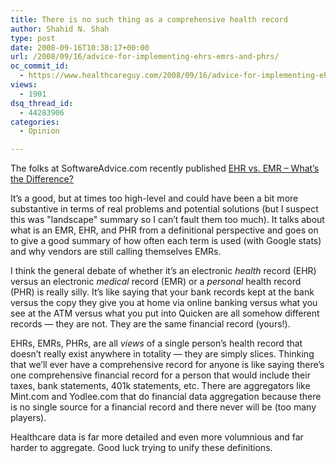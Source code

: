 ```yaml
---
title: There is no such thing as a comprehensive health record
author: Shahid N. Shah
type: post
date: 2008-09-16T10:38:17+00:00
url: /2008/09/16/advice-for-implementing-ehrs-emrs-and-phrs/
oc_commit_id:
  - https://www.healthcareguy.com/2008/09/16/advice-for-implementing-ehrs-emrs-and-phrs/1478770416
views:
  - 1901
dsq_thread_id:
  - 44283906
categories:
  - Opinion

---
```

The folks at SoftwareAdvice.com recently published <a href="http://www.softwareadvice.com/medical/ehr-vs-emr-whats-the-difference/" rel="nofollow" target="_blank">EHR vs. EMR &#8211; What&#8217;s the Difference?</a>

It&#8217;s a good, but at times too high-level and could have been a bit more substantive in terms of real problems and potential solutions (but I suspect this was "landscape" summary so I can&#8217;t fault them too much). It talks about what is an EMR, EHR, and PHR from a definitional perspective and goes on to give a good summary of how often each term is used (with Google stats) and why vendors are still calling themselves EMRs.

I think the general debate of whether it&#8217;s an electronic _health_ record (EHR) versus an electronic _medical_ record (EMR) or a _personal_ health record (PHR) is really silly. It&#8217;s like saying that your bank records kept at the bank versus the copy they give you at home via online banking versus what you see at the ATM versus what you put into Quicken are all somehow different records &#8212; they are not. They are the same financial record (yours!).

EHRs, EMRs, PHRs, are all _views_ of a single person&#8217;s health record that doesn&#8217;t really exist anywhere in totality &#8212; they are simply slices. Thinking that we&#8217;ll ever have a comprehensive record for anyone is like saying there&#8217;s one comprehensive financial record for a person that would include their taxes, bank statements, 401k statements, etc. There are aggregators like Mint.com and Yodlee.com that do financial data aggregation because there is no single source for a financial record and there never will be (too many players).

Healthcare data is far more detailed and even more volumnious and far harder to aggregate. Good luck trying to unify these definitions.